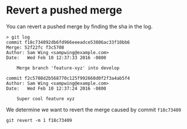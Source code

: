# Revert a pushed merge

You can revert a pushed merge by finding the sha in the log.

```
> git log
commit f18c734092db6fd966eeeadce53806ac33f10bb6
Merge: 52f22fc f3c5708
Author: Sam Wing <sampwing@example.com>
Date:   Wed Feb 10 12:37:33 2016 -0800

    Merge branch 'feature-xyz' into develop

commit f2c5708d2b568770c125f992660d0f2f3a4ab5f4
Author: Sam Wing <sampwing@example.com>
Date:   Wed Feb 10 12:37:24 2016 -0800

    Super cool feature xyz
```

We determine we want to revert the merge caused by commit `f18c73409`


```
git revert -m 1 f18c73409
```
